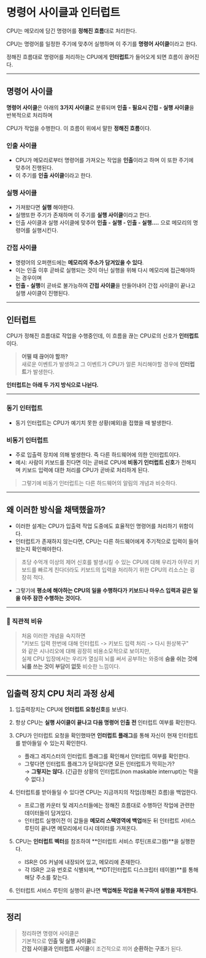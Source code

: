 # 명령어 사이클과 인터럽트

CPU는 메모리에 담긴 명령어를 **정해진 흐름**대로 처리한다. 

CPU는 명령어를 일정한 주기에 맞추어 실행하며 이 주기를 **명령어 사이클**이라고 한다.

정해진 흐름대로 명령어를 처리하는 CPU에게 **인터럽트**가 들어오게 되면 흐름이 끊어진다.

---

## 명령어 사이클

**명령어 사이클**은 아래의 **3가지 사이클**로 분류되며 **인출 - 필요시 간접 - 실행 사이클**을 반복적으로 처리하며

CPU가 작업을 수행한다. 이 흐름이 위에서 말한 **정해진 흐름**이다.

### 인출 사이클

- CPU가 메모리로부터 명령어를 가져오는 작업을 **인출**이라고 하며 이 또한 주기에 맞추어 진행된다.
- 이 주기를 **인출 사이클**이라고 한다.

### 실행 사이클

- 가져왔다면 **실행** 해야한다.
- 실행또한 주기가 존재하며 이 주기를 **실행 사이클**이라고 한다.
- 인출 사이클과 실행 사이클에 맞추어 **인출 - 실행 - 인출 - 실행....** 으로 메모리의 명령어를 실행시킨다.

### 간접 사이클

- 명령어의 오퍼랜드에는 **메모리의 주소가 담겨있을 수 있다**. 
- 이는 인출 이후 곧바로 실행되는 것이 아닌 실행을 위해 다시 메모리에 접근해야하는 경우이며
- **인출 - 실행**이 곧바로 불가능하여 **간접 사이클**을 만들어내어 간접 사이클이 끝나고 실행 사이클이 진행된다.

---

## 인터럽트

CPU가 정해진 흐름대로 작업을 수행중인데, 이 흐름을 끊는 CPU로의 신호가 **인터럽트**이다.

> **어떨 때 끊어야 할까?**  
> 새로운 이벤트가 발생하고 그 이벤트가 CPU가 얼른 처리해야할 경우에 **인터럽트**가 발생한다.

**인터럽트는 아래 두 가지 방식으로 나뉜다.**

---

### 동기 인터럽트

- 동기 인터럽트는 CPU가 예기치 못한 상황(예외)을 접했을 때 발생한다.

### 비동기 인터럽트

- 주로 입출력 장치에 의해 발생한다. 즉 다른 하드웨어에 의한 인터럽트이다.
- 예시: 사람이 키보드를 친다면 이는 곧바로 CPU에 **비동기 인터럽트 신호**가 전해지며 키보드 입력에 대한 처리를 CPU가 곧바로 처리하게 된다.

> 그렇기에 비동기 인터럽트는 다른 하드웨어의 알림의 개념과 비슷하다.

---

## 왜 이러한 방식을 채택했을까? 

- 이러한 설계는 CPU가 입출력 작업 도중에도 효율적인 명령어를 처리하기 위함이다.
- 인터럽트가 존재하지 않는다면, CPU는 다른 하드웨어에게 주기적으로 입력이 들어왔는지 확인해야한다.

> 초당 수억개 이상의 제어 신호를 발생시킬 수 있는 CPU에 대해 우리가 아무리 키보드를 빠르게 친다더라도 키보드의 입력을 처리하기 위한 CPU의 리소스는 굉장히 적다.

- 그렇기에 **평소에 해야하는 CPU의 일을 수행하다가 키보드나 마우스 입력과 같은 일을 아주 잠깐 수행하는 것이다.**

---

### 📌 직관적 비유

> 처음 이러한 개념을 숙지하면  
> "키보드 입력 한번에 대해 인터럽트 -> 키보드 입력 처리 -> 다시 원상복구"  
> 와 같은 시나리오에 대해 굉장히 비용소모적으로 보이지만,  
> 실제 CPU 입장에서는 우리가 열심히 뇌를 써서 공부하는 와중에 **숨을 쉬는 것에 뇌를 쓰는 것이 부담이 없듯** 비슷한 느낌이다.

---

## 입출력 장치 CPU 처리 과정 상세

1. 입출력장치는 CPU에 **인터럽트 요청신호**를 보낸다.
2. 항상 CPU는 **실행 사이클이 끝나고 다음 명령어 인출 전** 인터럽트 여부를 확인한다.
3. CPU가 인터럽트 요청을 확인했따면 **인터럽트 플래그**를 통해 자신이 현재 인터럽트를 받아들일 수 있는지 확인한다.
    - 플래그 레지스터의 인터럽트 플래그를 확인해서 인터럽트 여부를 확인한다.
    - 그렇다면 인터럽트 플래그가 닫혀있다면 모든 인터럽트가 막히는가?  
      → **그렇지는 않다.** (긴급한 상황의 인터럽트(non maskable interrupt)는 막을 수 없다.)

4. 인터럽트를 받아들일 수 있다면 CPU는 지금까지의 작업(정해진 흐름)을 백업한다.
    - 프로그램 카운터 및 레지스터들에는 정해진 흐름대로 수행하던 작업에 관련한 데이터들이 담겨있다.
    - 인터럽트 실행이전 이 값들을 **메모리 스택영역에 백업**해둔 뒤 인터럽트 서비스 루틴이 끝나면 메모리에서 다시 데이터를 가져온다.

5. CPU는 **인터럽트 벡터**를 참조하여 **인터럽트 서비스 루틴(프로그램)**을 실행한다.
    - ISR은 OS 커널에 내장되어 있고, 메모리에 존재한다.
    - 각 ISR은 고유 번호로 식별되며, **IDT(인터럽트 디스크립터 테이블)**를 통해 해당 주소를 찾는다.

6. 인터럽트 서비스 루틴의 실행이 끝나면 **백업해둔 작업을 복구하여 실행을 재개한다.**

---

## 정리

> 정리하면 명령어 사이클은  
> 기본적으로 **인출 및 실행 사이클**로  
> **간접 사이클과 인터럽트 사이클**이 조건적으로 끼어 **순환하는 구조**가 된다.